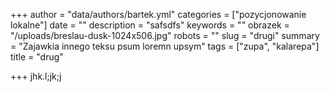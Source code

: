 +++
author = "data/authors/bartek.yml"
categories = ["pozycjonowanie lokalne"]
date = ""
description = "safsdfs"
keywords = ""
obrazek = "/uploads/breslau-dusk-1024x506.jpg"
robots = ""
slug = "drugi"
summary = "Zajawkia innego teksu psum loremn upsym"
tags = ["zupa", "kalarepa"]
title = "drug"

+++
jhk.l;jk;j
